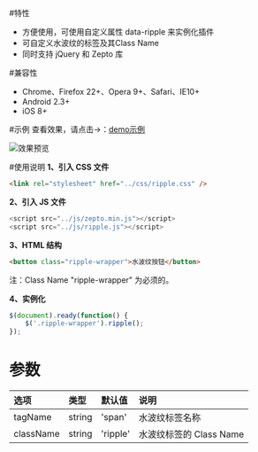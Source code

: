 #特性
+ 方便使用，可使用自定义属性 data-ripple 来实例化插件
+ 可自定义水波纹的标签及其Class Name
+ 同时支持 jQuery 和 Zepto 库


#兼容性
+ Chrome、Firefox 22+、Opera 9+、Safari、IE10+
+ Android 2.3+
+ iOS 8+


#示例
查看效果，请点击→：[demo示例](http://sufangyu.github.io/project/ripple/dist/demos/ripple.html)

![效果预览](http://7xp00j.com1.z0.glb.clouddn.com/20161009214850.jpg)

#使用说明
**1、引入 CSS 文件**
``` html
<link rel="stylesheet" href="../css/ripple.css" />
```

**2、引入 JS 文件**
```js
<script src="../js/zepto.min.js"></script>
<script src="../js/ripple.js"></script>
```

**3、HTML 结构**
```html
<button class="ripple-wrapper">水波纹按钮</button>
```
注：Class Name "ripple-wrapper" 为必须的。

**4、实例化**
```js
$(document).ready(function() {
    $('.ripple-wrapper').ripple();
});
```

# 参数
| 选项            | 类型    |  默认值  |  说明  |
| :--------       | :-----  | :----    | :----  |
|tagName    | string      | 'span'  | 水波纹标签名称 |
|className     | string      | 'ripple'  | 水波纹标签的 Class Name |




